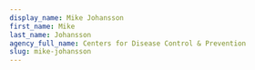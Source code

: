 ```yaml
---
display_name: Mike Johansson
first_name: Mike
last_name: Johansson
agency_full_name: Centers for Disease Control & Prevention
slug: mike-johansson
---
```

